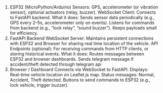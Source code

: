 1. ESP32 (MicroPython/Arduino) Sensors: GPS, accelerometer (or vibration sensor), optional actuators (relay, buzzer). WebSocket Client: Connects to FastAPI backend. What it does: Sends sensor data periodically (e.g., GPS every 2–5s, accelerometer only on events). Listens for commands from backend (e.g., “lock relay”, “sound buzzer”). Keeps payloads small for efficiency. 
2. FastAPI Backend WebSocket Server: Maintains persistent connections with ESP32 and Browser for sharing real time location of the vehicle. API Endpoints (optional): For receiving commands from HTTP clients, or storing historical events. What it does: Routes messages between ESP32 and browser dashboards. Sends telegram message if accident/theft detected through telegram api 
3. Browser / Dashboard Connects via WebSocket to FastAPI. Displays: Real-time vehicle location on Leaflet.js map. Status messages: Normal, Accident, Theft detected. Buttons to send commands to ESP32 (e.g., lock vehicle, trigger buzzer).
